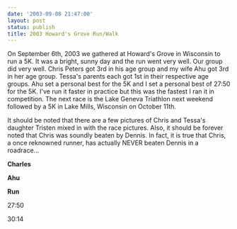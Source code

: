 ```yaml
---
date: '2003-09-08 21:47:00'
layout: post
status: publish
title: 2003 Howard's Grove Run/Walk
---
```


On September 6th, 2003 we gathered at Howard's Grove in Wisconsin to run a 5K. It was a bright, sunny day and the run went very well. Our group did very well. Chris Peters got 3rd in his age group and my wife Ahu got 3rd in her age group. Tessa's parents each got 1st in their respective age groups. Ahu set a personal best for the 5K and I set a personal best of 27:50 for the 5K. I've run it faster in practice but this was the fastest I ran it in competition. The next race is the Lake Geneva Triathlon next weekend followed by a 5K in Lake Mills, Wisconsin on October 11th.  

  

It should be noted that there are a few pictures of Chris and Tessa's daughter Tristen mixed in with the race pictures. Also, it should be forever noted that Chris was soundly beaten by Dennis. In fact, it is true that Chris, a once reknowned runner, has actually NEVER beaten Dennis in a roadrace...  

  










**Charles**


**Ahu**






**Run**


27:50


30:14




